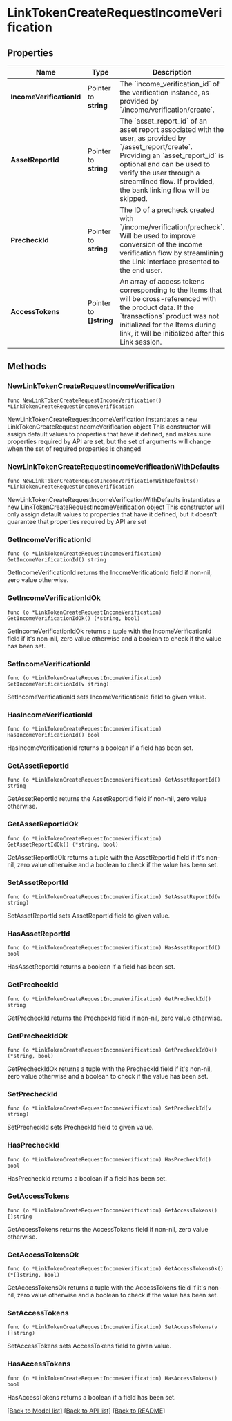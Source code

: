 # LinkTokenCreateRequestIncomeVerification

## Properties

Name | Type | Description | Notes
------------ | ------------- | ------------- | -------------
**IncomeVerificationId** | Pointer to **string** | The &#x60;income_verification_id&#x60; of the verification instance, as provided by &#x60;/income/verification/create&#x60;. | [optional] 
**AssetReportId** | Pointer to **string** | The &#x60;asset_report_id&#x60; of an asset report associated with the user, as provided by &#x60;/asset_report/create&#x60;. Providing an &#x60;asset_report_id&#x60; is optional and can be used to verify the user through a streamlined flow. If provided, the bank linking flow will be skipped. | [optional] 
**PrecheckId** | Pointer to **string** | The ID of a precheck created with &#x60;/income/verification/precheck&#x60;. Will be used to improve conversion of the income verification flow by streamlining the Link interface presented to the end user. | [optional] 
**AccessTokens** | Pointer to **[]string** | An array of access tokens corresponding to the Items that will be cross-referenced with the product data. If the &#x60;transactions&#x60; product was not initialized for the Items during link, it will be initialized after this Link session. | [optional] 

## Methods

### NewLinkTokenCreateRequestIncomeVerification

`func NewLinkTokenCreateRequestIncomeVerification() *LinkTokenCreateRequestIncomeVerification`

NewLinkTokenCreateRequestIncomeVerification instantiates a new LinkTokenCreateRequestIncomeVerification object
This constructor will assign default values to properties that have it defined,
and makes sure properties required by API are set, but the set of arguments
will change when the set of required properties is changed

### NewLinkTokenCreateRequestIncomeVerificationWithDefaults

`func NewLinkTokenCreateRequestIncomeVerificationWithDefaults() *LinkTokenCreateRequestIncomeVerification`

NewLinkTokenCreateRequestIncomeVerificationWithDefaults instantiates a new LinkTokenCreateRequestIncomeVerification object
This constructor will only assign default values to properties that have it defined,
but it doesn't guarantee that properties required by API are set

### GetIncomeVerificationId

`func (o *LinkTokenCreateRequestIncomeVerification) GetIncomeVerificationId() string`

GetIncomeVerificationId returns the IncomeVerificationId field if non-nil, zero value otherwise.

### GetIncomeVerificationIdOk

`func (o *LinkTokenCreateRequestIncomeVerification) GetIncomeVerificationIdOk() (*string, bool)`

GetIncomeVerificationIdOk returns a tuple with the IncomeVerificationId field if it's non-nil, zero value otherwise
and a boolean to check if the value has been set.

### SetIncomeVerificationId

`func (o *LinkTokenCreateRequestIncomeVerification) SetIncomeVerificationId(v string)`

SetIncomeVerificationId sets IncomeVerificationId field to given value.

### HasIncomeVerificationId

`func (o *LinkTokenCreateRequestIncomeVerification) HasIncomeVerificationId() bool`

HasIncomeVerificationId returns a boolean if a field has been set.

### GetAssetReportId

`func (o *LinkTokenCreateRequestIncomeVerification) GetAssetReportId() string`

GetAssetReportId returns the AssetReportId field if non-nil, zero value otherwise.

### GetAssetReportIdOk

`func (o *LinkTokenCreateRequestIncomeVerification) GetAssetReportIdOk() (*string, bool)`

GetAssetReportIdOk returns a tuple with the AssetReportId field if it's non-nil, zero value otherwise
and a boolean to check if the value has been set.

### SetAssetReportId

`func (o *LinkTokenCreateRequestIncomeVerification) SetAssetReportId(v string)`

SetAssetReportId sets AssetReportId field to given value.

### HasAssetReportId

`func (o *LinkTokenCreateRequestIncomeVerification) HasAssetReportId() bool`

HasAssetReportId returns a boolean if a field has been set.

### GetPrecheckId

`func (o *LinkTokenCreateRequestIncomeVerification) GetPrecheckId() string`

GetPrecheckId returns the PrecheckId field if non-nil, zero value otherwise.

### GetPrecheckIdOk

`func (o *LinkTokenCreateRequestIncomeVerification) GetPrecheckIdOk() (*string, bool)`

GetPrecheckIdOk returns a tuple with the PrecheckId field if it's non-nil, zero value otherwise
and a boolean to check if the value has been set.

### SetPrecheckId

`func (o *LinkTokenCreateRequestIncomeVerification) SetPrecheckId(v string)`

SetPrecheckId sets PrecheckId field to given value.

### HasPrecheckId

`func (o *LinkTokenCreateRequestIncomeVerification) HasPrecheckId() bool`

HasPrecheckId returns a boolean if a field has been set.

### GetAccessTokens

`func (o *LinkTokenCreateRequestIncomeVerification) GetAccessTokens() []string`

GetAccessTokens returns the AccessTokens field if non-nil, zero value otherwise.

### GetAccessTokensOk

`func (o *LinkTokenCreateRequestIncomeVerification) GetAccessTokensOk() (*[]string, bool)`

GetAccessTokensOk returns a tuple with the AccessTokens field if it's non-nil, zero value otherwise
and a boolean to check if the value has been set.

### SetAccessTokens

`func (o *LinkTokenCreateRequestIncomeVerification) SetAccessTokens(v []string)`

SetAccessTokens sets AccessTokens field to given value.

### HasAccessTokens

`func (o *LinkTokenCreateRequestIncomeVerification) HasAccessTokens() bool`

HasAccessTokens returns a boolean if a field has been set.


[[Back to Model list]](../README.md#documentation-for-models) [[Back to API list]](../README.md#documentation-for-api-endpoints) [[Back to README]](../README.md)


